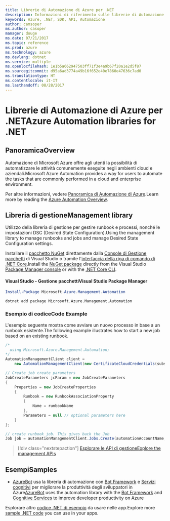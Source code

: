```yaml
---
title: Librerie di Automazione di Azure per .NET
description: Informazioni di riferimento sulle librerie di Automazione di Azure per .NET
keywords: Azure, .NET, SDK, API, Automazione
author: camsoper
ms.author: casoper
manager: douge
ms.date: 07/21/2017
ms.topic: reference
ms.prod: azure
ms.technology: azure
ms.devlang: dotnet
ms.service: multiple
ms.openlocfilehash: 1e1b5a662947503ff71f3e4a9b67f20a1e2d5f87
ms.sourcegitcommit: d95a6ad3774a49b16f652e40e7860e47636c7ad0
ms.translationtype: HT
ms.contentlocale: it-IT
ms.lasthandoff: 08/28/2017
---
```

# <a name="azure-automation-libraries-for-net"></a><span data-ttu-id="2ea08-104">Librerie di Automazione di Azure per .NET</span><span class="sxs-lookup"><span data-stu-id="2ea08-104">Azure Automation libraries for .NET</span></span>

## <a name="overview"></a><span data-ttu-id="2ea08-105">Panoramica</span><span class="sxs-lookup"><span data-stu-id="2ea08-105">Overview</span></span>

<span data-ttu-id="2ea08-106">Automazione di Microsoft Azure offre agli utenti la possibilità di automatizzare le attività comunemente eseguite negli ambienti cloud e aziendali.</span><span class="sxs-lookup"><span data-stu-id="2ea08-106">Microsoft Azure Automation provides a way for users to automate the tasks that are commonly performed in a cloud and enterprise environment.</span></span> 

<span data-ttu-id="2ea08-107">Per altre informazioni, vedere [Panoramica di Automazione di Azure](/azure/automation/automation-intro).</span><span class="sxs-lookup"><span data-stu-id="2ea08-107">Learn more by reading the [Azure Automation Overview](/azure/automation/automation-intro).</span></span>

## <a name="management-library"></a><span data-ttu-id="2ea08-108">Libreria di gestione</span><span class="sxs-lookup"><span data-stu-id="2ea08-108">Management library</span></span>

<span data-ttu-id="2ea08-109">Utilizzo della libreria di gestione per gestire runbook e processi, nonché le impostazioni DSC (Desired State Configuration).</span><span class="sxs-lookup"><span data-stu-id="2ea08-109">Using the management library to manage runbooks and jobs and manage Desired State Configuration settings.</span></span>

<span data-ttu-id="2ea08-110">Installare il [pacchetto NuGet](https://www.nuget.org/packages/Microsoft.Azure.Management.Automation) direttamente dalla [Console di Gestione pacchetti][PackageManager] di Visual Studio o tramite l'[interfaccia della riga di comando di .NET Core][DotNetCLI].</span><span class="sxs-lookup"><span data-stu-id="2ea08-110">Install the [NuGet package](https://www.nuget.org/packages/Microsoft.Azure.Management.Automation) directly from the Visual Studio [Package Manager console][PackageManager] or with the [.NET Core CLI][DotNetCLI].</span></span>

#### <a name="visual-studio-package-manager"></a><span data-ttu-id="2ea08-111">Visual Studio - Gestione pacchetti</span><span class="sxs-lookup"><span data-stu-id="2ea08-111">Visual Studio Package Manager</span></span>

```powershell
Install-Package Microsoft.Azure.Management.Automation
```

```bash
dotnet add package Microsoft.Azure.Management.Automation
```

### <a name="code-example"></a><span data-ttu-id="2ea08-112">Esempio di codice</span><span class="sxs-lookup"><span data-stu-id="2ea08-112">Code Example</span></span>

<span data-ttu-id="2ea08-113">L'esempio seguente mostra come avviare un nuovo processo in base a un runbook esistente.</span><span class="sxs-lookup"><span data-stu-id="2ea08-113">The following example illustrates how to start a new job based on an existing runbook.</span></span>

```csharp
/*
  using Microsoft.Azure.Management.Automation;
*/
AutomationManagementClient client =
    new AutomationManagementClient(new CertificateCloudCredentials(subscriptionId, cert));

// Create job create parameters
JobCreateParameters jcParam = new JobCreateParameters
{
    Properties = new JobCreateProperties
    {
        Runbook = new RunbookAssociationProperty
        {
            Name = runbookName
        },
        Parameters = null // optional parameters here
    }
};

// create runbook job. This gives back the Job
Job job = automationManagementClient.Jobs.Create(automationAccountName, jcParam).Job;
```

> [!div class="nextstepaction"]
> [<span data-ttu-id="2ea08-114">Esplorare le API di gestione</span><span class="sxs-lookup"><span data-stu-id="2ea08-114">Explore the management APIs</span></span>](/dotnet/api/overview/azure/automation/management)

## <a name="samples"></a><span data-ttu-id="2ea08-115">Esempi</span><span class="sxs-lookup"><span data-stu-id="2ea08-115">Samples</span></span>

* <span data-ttu-id="2ea08-116">[AzureBot](https://github.com/Microsoft/AzureBot) usa la libreria di automazione con [Bot Framework](https://docs.microsoft.com/bot-framework/) e [Servizi cognitivi](/cognitive-services) per migliorare la produttività degli sviluppatori in Azure</span><span class="sxs-lookup"><span data-stu-id="2ea08-116">[AzureBot](https://github.com/Microsoft/AzureBot) uses the automation library with the [Bot Framework](https://docs.microsoft.com/bot-framework/) and [Cognitive Services](/cognitive-services) to improve developer productivity on Azure</span></span>

<span data-ttu-id="2ea08-117">Esplorare altro [codice .NET di esempio](https://azure.microsoft.com/resources/samples/?platform=dotnet) da usare nelle app.</span><span class="sxs-lookup"><span data-stu-id="2ea08-117">Explore more [sample .NET code](https://azure.microsoft.com/resources/samples/?platform=dotnet) you can use in your apps.</span></span>

[PackageManager]: https://docs.microsoft.com/nuget/tools/package-manager-console
[DotNetCLI]: https://docs.microsoft.com/dotnet/core/tools/dotnet-add-package
